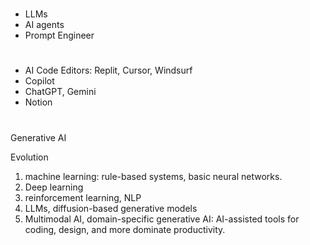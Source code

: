 #
- LLMs
- AI agents
- Prompt Engineer
#
- AI Code Editors: Replit, Cursor, Windsurf
- Copilot
- ChatGPT, Gemini
- Notion
#

Generative AI

Evolution
1. machine learning: rule-based systems, basic neural networks.
2. Deep learning
3. reinforcement learning, NLP
4. LLMs, diffusion-based generative models
5. Multimodal AI, domain-specific generative AI: AI-assisted tools for coding, design, and more dominate productivity.
